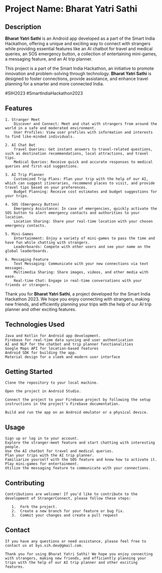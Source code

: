 # Project Name: Bharat Yatri Sathi

## Description

**Bharat Yatri Sathi** is an Android app developed as a part of the Smart India Hackathon, offering a unique and exciting way to connect with strangers while providing essential features like an AI chatbot for travel and medical queries, an SOS emergency button, a collection of entertaining mini-games, a messaging feature, and an AI trip planner.



This project is a part of the Smart India Hackathon, an initiative to promote innovation and problem-solving through technology. **Bharat Yatri Sathi** is designed to foster connections, provide assistance, and enhance travel planning for a smarter and more connected India.

#SIH2023 #SmartIndiaHackathon2023

## Features

    1. Stranger Meet
        Discover and Connect: Meet and chat with strangers from around the world in a safe and moderated environment.
        User Profiles: View user profiles with information and interests to find like-minded individuals.
    
    2. AI Chat Bot
        Travel Queries: Get instant answers to travel-related questions, such as destination recommendations, local attractions, and travel tips.
        Medical Queries: Receive quick and accurate responses to medical queries and first-aid suggestions.
       
    3. AI Trip Planner
        Customized Trip Plans: Plan your trip with the help of our AI, which can suggest itineraries, recommend places to visit, and provide travel tips based on your preferences.
        Budget Planning: Receive cost estimates and budget suggestions for your trips.
    
    4. SOS (Emergency Button)
        Emergency Assistance: In case of emergencies, quickly activate the SOS button to alert emergency contacts and authorities to your location.
        Location Sharing: Share your real-time location with your chosen emergency contacts.
       
    5. Mini-Games
        Entertainment: Enjoy a variety of mini-games to pass the time and have fun while chatting with strangers.
        Leaderboards: Compete with other users and see your name on the global leaderboards.
       
    6. Messaging Feature
        Text Messaging: Communicate with your new connections via text messages.
        Multimedia Sharing: Share images, videos, and other media with ease.
        Real-time Chat: Engage in real-time conversations with your friends or strangers.

Thank you for **Bharat Yatri Sathi**, a project developed for the Smart India Hackathon 2023. We hope you enjoy connecting with strangers, making new friends, and efficiently planning your trips with the help of our AI trip planner and other exciting features.

   
## Technologies Used

    Java and Kotlin for Android app development. 
    Firebase for real-time data syncing and user authentication
    AI and NLP for the chatbot and trip planner functionalities
    Google Maps API for location-based features
    Android SDK for building the app.
    Material design for a sleek and modern user interface


## Getting Started

    Clone the repository to your local machine.
    
    Open the project in Android Studio.
    
    Connect the project to your Firebase project by following the setup instructions in the project's Firebase documentation.
    
    Build and run the app on an Android emulator or a physical device.


## Usage

    Sign up or log in to your account.
    Explore the stranger-meet feature and start chatting with interesting people.
    Use the AI chatbot for travel and medical queries.
    Plan your trips with the AI trip planner.
    Familiarize yourself with the SOS feature and know how to activate it.
    Play mini-games for entertainment.
    Utilize the messaging feature to communicate with your connections.


## Contributing

    Contributions are welcome! If you'd like to contribute to the development of StrangerConnect, please follow these steps:
        
       1.  Fork the project.
       2.  Create a new branch for your feature or bug fix.
       3.  Commit your changes and create a pull request

## Contact
    
    
    If you have any questions or need assistance, please feel free to contact us at bys.sih.dev@gmail.com.
    
    Thank you for using Bharat Yatri Sathi! We hope you enjoy connecting with strangers, making new friends, and efficiently planning your trips with the help of our AI trip planner and other exciting features.

      



